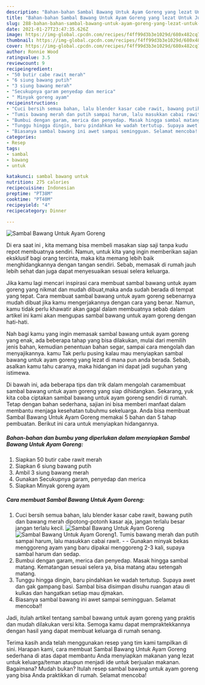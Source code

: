 ```yaml
---
description: "Bahan-bahan Sambal Bawang Untuk Ayam Goreng yang lezat Untuk Jualan"
title: "Bahan-bahan Sambal Bawang Untuk Ayam Goreng yang lezat Untuk Jualan"
slug: 288-bahan-bahan-sambal-bawang-untuk-ayam-goreng-yang-lezat-untuk-jualan
date: 2021-01-27T23:47:35.626Z
image: https://img-global.cpcdn.com/recipes/f4ff99d3b3e1029d/680x482cq70/sambal-bawang-untuk-ayam-goreng-foto-resep-utama.jpg
thumbnail: https://img-global.cpcdn.com/recipes/f4ff99d3b3e1029d/680x482cq70/sambal-bawang-untuk-ayam-goreng-foto-resep-utama.jpg
cover: https://img-global.cpcdn.com/recipes/f4ff99d3b3e1029d/680x482cq70/sambal-bawang-untuk-ayam-goreng-foto-resep-utama.jpg
author: Ronnie Wood
ratingvalue: 3.5
reviewcount: 9
recipeingredient:
- "50 butir cabe rawit merah"
- "6 siung bawang putih"
- "3 siung bawang merah"
- "Secukupnya garam penyedap dan merica"
- " Minyak goreng ayam"
recipeinstructions:
- "Cuci bersih semua bahan, lalu blender kasar cabe rawit, bawang putih dan bawang merah dipotong-potonh kasar aja, jangan terlalu besar jangan terlalu kecil."
- "Tumis bawang merah dan putih sampai harum, lalu masukkan cabai rawit.   Gunakan minyak bekas menggoreng ayam yang baru dipakai menggoreng 2-3 kali, supaya sambal harum dan sedap."
- "Bumbui dengan garam, merica dan penyedap. Masak hingga sambal matang. Kematangan sesuai selera ya, bisa matang atau setengah matang."
- "Tunggu hingga dingin, baru pindahkan ke wadah tertutup. Supaya awet dan gak gampang basi. Sambal bisa disimpan disuhu ruangan atau di kulkas dan hangatkan setiap mau djmakan."
- "Biasanya sambal bawang ini awet sampai semingguan. Selamat mencoba!!"
categories:
- Resep
tags:
- sambal
- bawang
- untuk

katakunci: sambal bawang untuk 
nutrition: 275 calories
recipecuisine: Indonesian
preptime: "PT38M"
cooktime: "PT40M"
recipeyield: "4"
recipecategory: Dinner

---
```



![Sambal Bawang Untuk Ayam Goreng](https://img-global.cpcdn.com/recipes/f4ff99d3b3e1029d/680x482cq70/sambal-bawang-untuk-ayam-goreng-foto-resep-utama.jpg)

Di era  saat ini , kita memang bisa membeli masakan siap saji tanpa kudu repot membuatnya sendiri. Namun, untuk kita yang ingin memberikan sajian eksklusif bagi orang tercinta, maka kita memang lebih baik menghidangkannya dengan tangan sendiri. Sebab, memasak di rumah jauh lebih sehat dan juga dapat menyesuaikan sesuai selera keluarga.

Jika kamu lagi mencari inspirasi cara membuat sambal bawang untuk ayam goreng yang nikmat dan mudah dibuat,maka anda sudah berada di tempat yang tepat. Cara membuat sambal bawang untuk ayam goreng  sebenarnya mudah dibuat jika kamu mengerjakannya dengan cara yang benar. Namun, kamu tidak perlu khawatir akan gagal dalam membuatnya 
sebab dalam artikel ini kami akan mengupas sambal bawang untuk ayam goreng dengan hati-hati.  



Nah bagi kamu yang ingin memasak sambal bawang untuk ayam goreng yang enak, ada beberapa tahap yang bisa dilakukan, mulai dari memilih jenis bahan, kemudian penentuan bahan segar, sampai cara mengolah dan menyajikannya. kamu Tak perlu pusing kalau mau menyiapkan sambal bawang untuk ayam goreng yang lezat di mana pun anda berada. Sebab, asalkan kamu  tahu caranya, maka hidangan ini dapat jadi suguhan yang istimewa.

Di bawah ini, ada beberapa tips dan trik dalam mengolah caramembuat sambal bawang untuk ayam goreng yang siap dihidangkan. Sekarang, yuk kita coba ciptakan sambal bawang untuk ayam goreng sendiri di rumah. Tetap dengan bahan sederhana, sajian ini bisa memberi manfaat dalam membantu menjaga kesehatan tubuhmu sekeluarga. Anda bisa membuat Sambal Bawang Untuk Ayam Goreng memakai 5 bahan dan 5 tahap pembuatan. Berikut ini cara untuk menyiapkan hidangannya.

<!--inarticleads1-->

##### Bahan-bahan dan bumbu yang diperlukan dalam menyiapkan Sambal Bawang Untuk Ayam Goreng:

1. Siapkan 50 butir cabe rawit merah
1. Siapkan 6 siung bawang putih
1. Ambil 3 siung bawang merah
1. Gunakan Secukupnya garam, penyedap dan merica
1. Siapkan  Minyak goreng ayam




<!--inarticleads2-->

##### Cara membuat Sambal Bawang Untuk Ayam Goreng:

1. Cuci bersih semua bahan, lalu blender kasar cabe rawit, bawang putih dan bawang merah dipotong-potonh kasar aja, jangan terlalu besar jangan terlalu kecil.
<img src="https://img-global.cpcdn.com/steps/bd8b9925eea4d534/160x128cq70/sambal-bawang-untuk-ayam-goreng-langkah-memasak-1-foto.jpg" alt="Sambal Bawang Untuk Ayam Goreng"><img src="https://img-global.cpcdn.com/steps/1ff4ec5e4b60562a/160x128cq70/sambal-bawang-untuk-ayam-goreng-langkah-memasak-1-foto.jpg" alt="Sambal Bawang Untuk Ayam Goreng">1. Tumis bawang merah dan putih sampai harum, lalu masukkan cabai rawit.  -  - Gunakan minyak bekas menggoreng ayam yang baru dipakai menggoreng 2-3 kali, supaya sambal harum dan sedap.
1. Bumbui dengan garam, merica dan penyedap. Masak hingga sambal matang. Kematangan sesuai selera ya, bisa matang atau setengah matang.
1. Tunggu hingga dingin, baru pindahkan ke wadah tertutup. Supaya awet dan gak gampang basi. Sambal bisa disimpan disuhu ruangan atau di kulkas dan hangatkan setiap mau djmakan.
1. Biasanya sambal bawang ini awet sampai semingguan. Selamat mencoba!!




Jadi, itulah artikel tentang  sambal bawang untuk ayam goreng  yang praktis dan mudah dilakukan versi kita. Semoga kamu dapat mempraktekkannya dengan hasil yang dapat membuat keluarga di rumah senang. 

Terima kasih anda telah menggunakan resep yang tim kami tampilkan di sini. Harapan kami, cara membuat  Sambal Bawang Untuk Ayam Goreng sederhana di atas dapat membantu Anda menyiapkan makanan yang lezat untuk keluarga/teman ataupun menjadi ide untuk berjualan makanan. Bagaimana? Mudah bukan? Itulah resep sambal bawang untuk ayam goreng yang bisa Anda praktikkan di rumah. Selamat mencoba!

